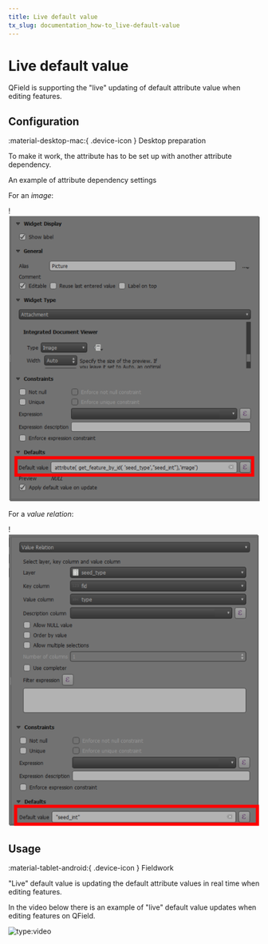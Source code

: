 ```yaml
---
title: Live default value
tx_slug: documentation_how-to_live-default-value
---
```


# Live default value

QField is supporting the "live" updating of default attribute value
when editing features.

## Configuration
:material-desktop-mac:{ .device-icon } Desktop preparation

To make it work, the attribute has to be set up with another attribute
dependency.

An example of attribute dependency settings

For an *image*:

!![live default value image](../assets/images/live_default1.png)

For a *value relation*:

!![live default value relation](../assets/images/live_default2.png)

## Usage
:material-tablet-android:{ .device-icon } Fieldwork

"Live" default value is updating the default attribute values in real time when
editing features.

In the video below there is an example of "live" default value updates
when editing features on QField.

![type:video](https://player.vimeo.com/video/607220411)
